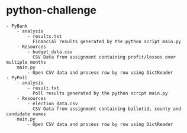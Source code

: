 # python-challenge
    - PyBank
        - analysis
            - results.txt
              Financial results generated by the python script main.py
        - Resources
            - budget_data.csv
              CSV Data from assignment containing profit/losses over multiple months
        main.py
            - Open CSV data and process row by row using DictReader
    - PyPoll
        - analysis
            - result.txt
              Poll results generated by the python script main.py
        - Resources
            - election_data.csv
              CSV Data from assignment containing ballotid, county and candidate names
        main.py
            - Open CSV data and process row by row using DictReader